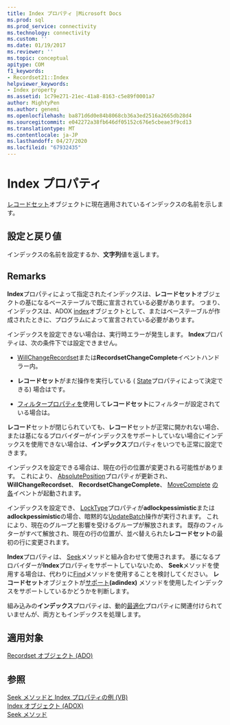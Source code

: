 ```yaml
---
title: Index プロパティ |Microsoft Docs
ms.prod: sql
ms.prod_service: connectivity
ms.technology: connectivity
ms.custom: ''
ms.date: 01/19/2017
ms.reviewer: ''
ms.topic: conceptual
apitype: COM
f1_keywords:
- Recordset21::Index
helpviewer_keywords:
- Index property
ms.assetid: 1c79e271-21ec-41a8-8163-c5e89f0001a7
author: MightyPen
ms.author: genemi
ms.openlocfilehash: ba871d6d0e84b8068cb36a3ed2516a2665db28d4
ms.sourcegitcommit: e042272a38fb646df05152c676e5cbeae3f9cd13
ms.translationtype: MT
ms.contentlocale: ja-JP
ms.lasthandoff: 04/27/2020
ms.locfileid: "67932435"
---
```

# <a name="index-property"></a>Index プロパティ
[レコードセット](../../../ado/reference/ado-api/recordset-object-ado.md)オブジェクトに現在適用されているインデックスの名前を示します。  
  
## <a name="settings-and-return-values"></a>設定と戻り値  
 インデックスの名前を設定するか、**文字列**値を返します。  
  
## <a name="remarks"></a>Remarks  
 **Index**プロパティによって指定されたインデックスは、**レコードセット**オブジェクトの基になるベーステーブルで既に宣言されている必要があります。 つまり、インデックスは、ADOX [index](../../../ado/reference/adox-api/index-object-adox.md)オブジェクトとして、またはベーステーブルが作成されたときに、プログラムによって宣言されている必要があります。  
  
 インデックスを設定できない場合は、実行時エラーが発生します。 **Index**プロパティは、次の条件下では設定できません。  
  
-   [WillChangeRecordset](../../../ado/reference/ado-api/willchangerecordset-and-recordsetchangecomplete-events-ado.md)または**RecordsetChangeComplete**イベントハンドラー内。  
  
-   **レコードセット**がまだ操作を実行している ( [State](../../../ado/reference/ado-api/state-property-ado.md)プロパティによって決定できる) 場合はです。  
  
-   [フィルタープロパティを](../../../ado/reference/ado-api/filter-property.md)使用して**レコードセット**にフィルターが設定されている場合は。  
  
 **レコード**セットが閉じられていても、**レコード**セットが正常に開かれない場合、または基になるプロバイダーがインデックスをサポートしていない場合にインデックスを使用できない場合は、**インデックス**プロパティをいつでも正常に設定できます。  
  
 インデックスを設定できる場合は、現在の行の位置が変更される可能性があります。 これにより、 [AbsolutePosition](../../../ado/reference/ado-api/absoluteposition-property-ado.md)プロパティが更新され、 **WillChangeRecordset**、 **RecordsetChangeComplete**、 [MoveComplete](../../../ado/reference/ado-api/willmove-and-movecomplete-events-ado.md) [の各](../../../ado/reference/ado-api/willmove-and-movecomplete-events-ado.md)イベントが起動されます。  
  
 インデックスを設定でき、 [LockType](../../../ado/reference/ado-api/locktype-property-ado.md)プロパティが**adlockpessimistic**または**adlockpessimistic**の場合、暗黙的な[UpdateBatch](../../../ado/reference/ado-api/updatebatch-method.md)操作が実行されます。 これにより、現在のグループと影響を受けるグループが解放されます。 既存のフィルターがすべて解放され、現在の行の位置が、並べ替えられた**レコードセット**の最初の行に変更されます。  
  
 **Index**プロパティは、 [Seek](../../../ado/reference/ado-api/seek-method.md)メソッドと組み合わせて使用されます。 基になるプロバイダーが**Index**プロパティをサポートしていないため、 **Seek**メソッドを使用する場合は、代わりに[Find](../../../ado/reference/ado-api/find-method-ado.md)メソッドを使用することを検討してください。 **レコードセット**オブジェクトが[サポート](../../../ado/reference/ado-api/supports-method.md)**(adindex)** メソッドを使用したインデックスをサポートしているかどうかを判断します。  
  
 組み込みの**インデックス**プロパティは、動的[最適化](../../../ado/reference/ado-api/optimize-property-dynamic-ado.md)プロパティに関連付けられていませんが、両方ともインデックスを処理します。  
  
## <a name="applies-to"></a>適用対象  
 [Recordset オブジェクト (ADO)](../../../ado/reference/ado-api/recordset-object-ado.md)  
  
## <a name="see-also"></a>参照  
 [Seek メソッドと Index プロパティの例 (VB)](../../../ado/reference/ado-api/seek-method-and-index-property-example-vb.md)   
 [Index オブジェクト (ADOX)](../../../ado/reference/adox-api/index-object-adox.md)   
 [Seek メソッド](../../../ado/reference/ado-api/seek-method.md)
